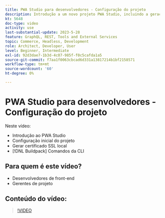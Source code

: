 ```yaml
---
title: PWA Studio para desenvolvedores - Configuração do projeto
description: Introdução a um novo projeto PWA Studio, incluindo a geração de um certificado SSL local e os comandos da CLI do pacote de build.
kt: 5648
doc-type: video
activity: use
last-substantial-update: 2023-5-28
feature: GraphQL, REST, Tools and External Services
topic: Commerce, Headless, Development
role: Architect, Developer, User
level: Beginner, Intermediate
exl-id: 92d3dae7-1b3d-4c07-985f-f0c5cafda1a5
source-git-commit: f7aa1f0063cbcad6d331a13817214b1bf2158571
workflow-type: tm+mt
source-wordcount: '60'
ht-degree: 0%

---
```


# PWA Studio para desenvolvedores - Configuração do projeto

Neste vídeo:

- Introdução ao PWA Studio
- Configuração inicial do projeto
- Gerar certificado SSL local
- [!DNL Buildpack] Comandos da CLI

## Para quem é este vídeo?

- Desenvolvedores de front-end
- Gerentes de projeto

## Conteúdo do vídeo:

>[!VIDEO](https://video.tv.adobe.com/v/35719?quality=12&learn=on)
